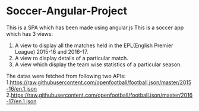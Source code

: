 # Soccer-Angular-Project
This is a SPA which has been made using angular.js
This is a soccer app which has 3 views:
1. A view to display all the matches held in the EPL(English Premier League)  2015-16 and 2016-17.
2. A view ro display details of a particular match.
3. A view which display the team wise statistics of a particular season.

The datas were fetched from following two APIs:
1.https://raw.githubusercontent.com/openfootball/football.json/master/2015-16/en.1.json
2.https://raw.githubusercontent.com/openfootball/football.json/master/2016-17/en.1.json
